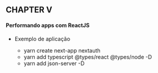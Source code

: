 ## CHAPTER V

#### Performando apps com ReactJS

- Exemplo de aplicação

  - yarn create next-app nextauth
  - yarn add typescript @types/react @types/node -D
  - yarn add json-server -D
